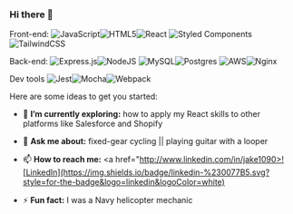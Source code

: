 
### Hi there 👋

Front-end:
![JavaScript](https://img.shields.io/badge/javascript-%23323330.svg?style=for-the-badge&logo=javascript&logoColor=%23F7DF1E)![HTML5](https://img.shields.io/badge/html5-%23E34F26.svg?style=for-the-badge&logo=html5&logoColor=white)![React](https://img.shields.io/badge/react-%2320232a.svg?style=for-the-badge&logo=react&logoColor=%2361DAFB)
![Styled Components](https://img.shields.io/badge/styled--components-DB7093?style=for-the-badge&logo=styled-components&logoColor=white)![TailwindCSS](https://img.shields.io/badge/tailwindcss-%2338B2AC.svg?style=for-the-badge&logo=tailwind-css&logoColor=white)

Back-end:
![Express.js](https://img.shields.io/badge/express.js-%23404d59.svg?style=for-the-badge&logo=express&logoColor=%2361DAFB)![NodeJS](https://img.shields.io/badge/node.js-6DA55F?style=for-the-badge&logo=node.js&logoColor=white)
![MySQL](https://img.shields.io/badge/mysql-%2300f.svg?style=for-the-badge&logo=mysql&logoColor=white)![Postgres](https://img.shields.io/badge/postgres-%23316192.svg?style=for-the-badge&logo=postgresql&logoColor=white)
![AWS](https://img.shields.io/badge/AWS-%23FF9900.svg?style=for-the-badge&logo=amazon-aws&logoColor=white)![Nginx](https://img.shields.io/badge/nginx-%23009639.svg?style=for-the-badge&logo=nginx&logoColor=white)

Dev tools
![Jest](https://img.shields.io/badge/-jest-%23C21325?style=for-the-badge&logo=jest&logoColor=white)![Mocha](https://img.shields.io/badge/-mocha-%238D6748?style=for-the-badge&logo=mocha&logoColor=white)![Webpack](https://img.shields.io/badge/webpack-%238DD6F9.svg?style=for-the-badge&logo=webpack&logoColor=black)

Here are some ideas to get you started:

- 🌱 **I’m currently exploring:** how to apply my React skills to other  platforms like Salesforce and Shopify

- 💬 **Ask me about:** fixed-gear cycling || playing guitar with a looper

- 📫 **How to reach me:** <a href="http://www.linkedin.com/in/jake1090>![LinkedIn](https://img.shields.io/badge/linkedin-%230077B5.svg?style=for-the-badge&logo=linkedin&logoColor=white)</a>

- ⚡ **Fun fact:** I was a Navy helicopter mechanic

